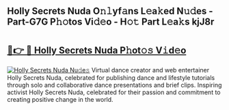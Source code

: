 ## Holly Secrets Nuda O𝚗𝚕yf𝚊ns L𝚎a𝚔ed N𝚞𝚍es - Part-G7G P𝚑𝚘tos Vi𝚍𝚎o - H𝚘𝚝 Part L𝚎a𝚔s kjJ8r

# <h2><a href="http://kf7d5g.oniu.top/?m=Holly+Secrets+Nuda">🔗👉 🔴 Holly Secrets Nuda P𝚑ot𝚘𝚜 V𝚒d𝚎o</a></h2>

[![Holly Secrets Nuda Nu𝚍e𝚜](https://i.imgur.com/0qMVB7G.gif)](http://kf7d5g.oniu.top/?m=Holly+Secrets+Nuda)
Virtual dance creator and web entertainer Holly Secrets Nuda, celebrated for publishing dance and lifestyle tutorials through solo and collaborative dance presentations and brief clips. Inspiring activist Holly Secrets Nuda, celebrated for their passion and commitment to creating positive change in the world.  
